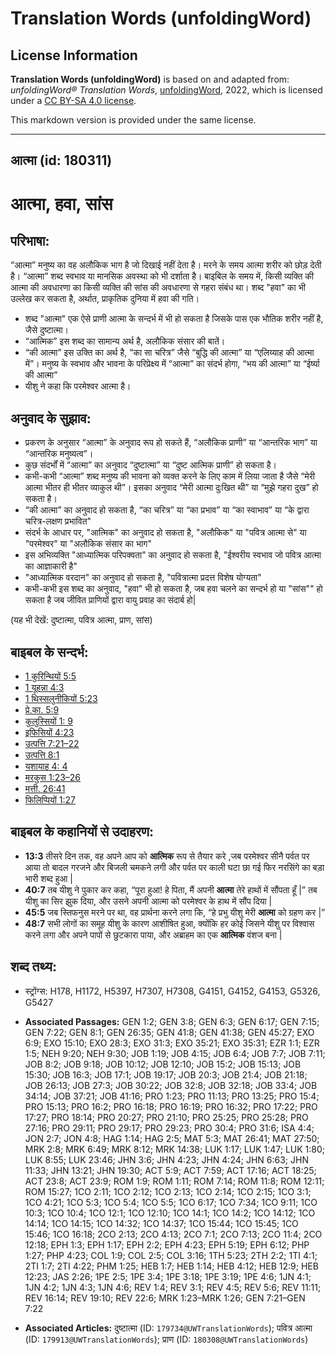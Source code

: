 # Translation Words (unfoldingWord)

## License Information

**Translation Words (unfoldingWord)** is based on and adapted from: _unfoldingWord® Translation Words_, [unfoldingWord](https://unfoldingword.org/utw), 2022, which is licensed under a [CC BY-SA 4.0 license](https://creativecommons.org/licenses/by-sa/4.0/legalcode.en).

This markdown version is provided under the same license.



--------------------------------

## आत्मा (id: 180311)

आत्मा, हवा, सांस
================

परिभाषा:
--------

“आत्मा” मनुष्य का वह अलौकिक भाग है जो दिखाई नहीं देता है। मरने के समय आत्मा शरीर को छोड़ देती है। “आत्मा” शब्द स्वभाव या मानसिक अवस्था को भी दर्शाता है। बाइबिल के समय में, किसी व्यक्ति की आत्मा की अवधारणा का किसी व्यक्ति की सांस की अवधारणा से गहरा संबंध था। शब्द "हवा" का भी उल्लेख कर सकता है, अर्थात, प्राकृतिक दुनिया में हवा की गति।

* शब्द "आत्मा" एक ऐसे प्राणी आत्मा के सन्दर्भ में भी हो सकता है जिसके पास एक भौतिक शरीर नहीं है, जैसे दुष्टात्मा।
* “आत्मिक” इस शब्द का सामान्य अर्थ है, अलौकिक संसार की बातें।
* “की आत्मा” इस उक्ति का अर्थ है, “का सा चरित्र” जैसे “बुद्धि की आत्मा” या “एलिय्याह की आत्मा में”। मनुष्य के स्वभाव और भावना के परिप्रेक्ष्य में “आत्मा” का संदर्भ होगा, “भय की आत्मा” या “ईर्ष्या की आत्मा”
* यीशु ने कहा कि परमेश्वर आत्मा है।

अनुवाद के सुझाव:
----------------

* प्रकरण के अनुसार “आत्मा” के अनुवाद रूप हो सकते हैं, “अलौकिक प्राणी” या “आन्तरिक भाग” या “आन्तरिक मनुष्यत्व”।
* कुछ संदर्भों में “आत्मा” का अनुवाद “दुष्टात्मा” या “दुष्ट आत्मिक प्राणी” हो सकता है।
* कभी\-कभी “आत्मा” शब्द मनुष्य की भावना को व्यक्त करने के लिए काम में लिया जाता है जैसे “मेरी आत्मा भीतर ही भीतर व्याकुल थी”। इसका अनुवाद “मेरी आत्मा दुःखित थी” या “मुझे गहरा दुख” हो सकता है।
* “की आत्मा” का अनुवाद हो सकता है, “का चरित्र” या “का प्रभाव” या “का स्वाभाव” या “के द्वारा चरित्र\-लक्षण प्रभावित"
* संदर्भ के आधार पर, "आत्मिक" का अनुवाद हो सकता है, "अलौकिक" या "पवित्र आत्मा से" या "परमेश्वर" या "अलौकिक संसार का भाग"
* इस अभिव्यक्ति "आध्यात्मिक परिपक्वता" का अनुवाद हो सकता है, "ईश्वरीय स्वभाव जो पवित्र आत्मा का आज्ञाकारी है"
* "आध्यात्मिक वरदान" का अनुवाद हो सकता है, "पवित्रात्मा प्रदत्त विशेष योग्यता"
* कभी\-कभी इस शब्द का अनुवाद, "हवा" भी हो सकता है, जब हवा चलने का सन्दर्भ हो या "सांस"" हो सकता है जब जीवित प्राणियों द्वारा वायु प्रवाह का संदार्ब हो\|

(यह भी देखें: दुष्टात्मा, पवित्र आत्मा, प्राण, सांस)

बाइबल के सन्दर्भ:
-----------------

* [1 कुरिन्थियों 5:5](https://ref.ly/1Cor0:0)
* [1 यूहन्ना 4:3](https://ref.ly/1John0:0)
* [1 थिस्सलुनीकियों 5:23](https://ref.ly/1Thess0:0)
* [प्रे.का. 5:9](https://ref.ly/Acts5:9)
* [कुलुस्सियों 1: 9](https://ref.ly/Col1:0)
* [इफिसियों 4:23](https://ref.ly/Eph4:23)
* [उत्पत्ति 7:21–22](https://ref.ly/Gen7:21-Gen7:22)
* [उत्पत्ति 8:1](https://ref.ly/Gen8:1)
* [यशायाह 4: 4](https://ref.ly/Isa4:0)
* [मरकुस 1:23–26](https://ref.ly/Mark1:23-Mark1:26)
* [मत्ती. 26:41](https://ref.ly/Matt26:41)
* [फिलिप्पियों 1:27](https://ref.ly/Phil1:27)

बाइबल के कहानियों से उदाहरण:
----------------------------

* **13:3** तीसरे दिन तक, वह अपने आप को **आत्मिक** रूप से तैयार करे ,जब परमेश्वर सीनै पर्वत पर आया तो बादल गरजने और बिजली चमकने लगी और पर्वत पर काली घटा छा गई फिर नरसिंगे का बड़ा भारी शब्द हुआ \|
* **40:7** तब यीशु ने पुकार कर कहा, “पूरा हुआ! हे पिता, मैं अपनी **आत्मा** तेरे हाथों में सौंपता हूँ \|” तब यीशु का सिर झुक दिया, और उसने अपनी आत्मा को परमेश्वर के हाथ में सौंप दिया \|
* **45:5** जब स्तिफनुस मरने पर था, वह प्रार्थना करने लगा कि, “हे प्रभु यीशु मेरी **आत्मा** को ग्रहण कर \|”
* **48:7** सभी लोगों का समूह यीशु के कारण आशीषित हुआ, क्योंकि हर कोई जिसने यीशु पर विश्वास करने लगा और अपने पापों से छुटकारा पाया, और अब्राहम का एक **आत्मिक** वंशज बना \|

शब्द तथ्य:
----------

* स्ट्रोंग्स: H178, H1172, H5397, H7307, H7308, G4151, G4152, G4153, G5326, G5427

* **Associated Passages:** GEN 1:2; GEN 3:8; GEN 6:3; GEN 6:17; GEN 7:15; GEN 7:22; GEN 8:1; GEN 26:35; GEN 41:8; GEN 41:38; GEN 45:27; EXO 6:9; EXO 15:10; EXO 28:3; EXO 31:3; EXO 35:21; EXO 35:31; EZR 1:1; EZR 1:5; NEH 9:20; NEH 9:30; JOB 1:19; JOB 4:15; JOB 6:4; JOB 7:7; JOB 7:11; JOB 8:2; JOB 9:18; JOB 10:12; JOB 12:10; JOB 15:2; JOB 15:13; JOB 15:30; JOB 16:3; JOB 17:1; JOB 19:17; JOB 20:3; JOB 21:4; JOB 21:18; JOB 26:13; JOB 27:3; JOB 30:22; JOB 32:8; JOB 32:18; JOB 33:4; JOB 34:14; JOB 37:21; JOB 41:16; PRO 1:23; PRO 11:13; PRO 13:25; PRO 15:4; PRO 15:13; PRO 16:2; PRO 16:18; PRO 16:19; PRO 16:32; PRO 17:22; PRO 17:27; PRO 18:14; PRO 20:27; PRO 21:10; PRO 25:25; PRO 25:28; PRO 27:16; PRO 29:11; PRO 29:17; PRO 29:23; PRO 30:4; PRO 31:6; ISA 4:4; JON 2:7; JON 4:8; HAG 1:14; HAG 2:5; MAT 5:3; MAT 26:41; MAT 27:50; MRK 2:8; MRK 6:49; MRK 8:12; MRK 14:38; LUK 1:17; LUK 1:47; LUK 1:80; LUK 8:55; LUK 23:46; JHN 3:6; JHN 4:23; JHN 4:24; JHN 6:63; JHN 11:33; JHN 13:21; JHN 19:30; ACT 5:9; ACT 7:59; ACT 17:16; ACT 18:25; ACT 23:8; ACT 23:9; ROM 1:9; ROM 1:11; ROM 7:14; ROM 11:8; ROM 12:11; ROM 15:27; 1CO 2:11; 1CO 2:12; 1CO 2:13; 1CO 2:14; 1CO 2:15; 1CO 3:1; 1CO 4:21; 1CO 5:3; 1CO 5:4; 1CO 5:5; 1CO 6:17; 1CO 7:34; 1CO 9:11; 1CO 10:3; 1CO 10:4; 1CO 12:1; 1CO 12:10; 1CO 14:1; 1CO 14:2; 1CO 14:12; 1CO 14:14; 1CO 14:15; 1CO 14:32; 1CO 14:37; 1CO 15:44; 1CO 15:45; 1CO 15:46; 1CO 16:18; 2CO 2:13; 2CO 4:13; 2CO 7:1; 2CO 7:13; 2CO 11:4; 2CO 12:18; EPH 1:3; EPH 1:17; EPH 2:2; EPH 4:23; EPH 5:19; EPH 6:12; PHP 1:27; PHP 4:23; COL 1:9; COL 2:5; COL 3:16; 1TH 5:23; 2TH 2:2; 1TI 4:1; 2TI 1:7; 2TI 4:22; PHM 1:25; HEB 1:7; HEB 1:14; HEB 4:12; HEB 12:9; HEB 12:23; JAS 2:26; 1PE 2:5; 1PE 3:4; 1PE 3:18; 1PE 3:19; 1PE 4:6; 1JN 4:1; 1JN 4:2; 1JN 4:3; 1JN 4:6; REV 1:4; REV 3:1; REV 4:5; REV 5:6; REV 11:11; REV 16:14; REV 19:10; REV 22:6; MRK 1:23–MRK 1:26; GEN 7:21–GEN 7:22
* **Associated Articles:** दुष्टात्मा (ID: `179734@UWTranslationWords`); पवित्र आत्मा (ID: `179913@UWTranslationWords`); प्राण (ID: `180308@UWTranslationWords`)

